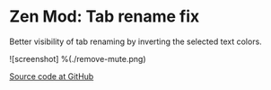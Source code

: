 # Zen Mod: Tab rename fix

Better visibility of tab renaming by inverting the selected text colors.

![screenshot] %(./remove-mute.png)

[Source code at GitHub](https://github.com/adityaflashraj/zen-mods)
